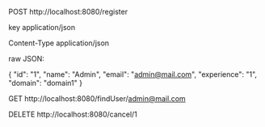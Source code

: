 POST http://localhost:8080/register

key application/json

Content-Type application/json

raw JSON:

{ "id": "1", "name": "Admin", "email": "admin@mail.com", "experience": "1", "domain": "domain1" }

GET http://localhost:8080/findUser/admin@mail.com

DELETE http://localhost:8080/cancel/1
